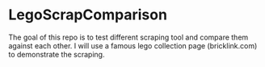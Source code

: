 # LegoScrapComparison
The goal of this repo is to test different scraping tool and compare them against each other. I will use a famous lego collection page (bricklink.com) to demonstrate the scraping. 
